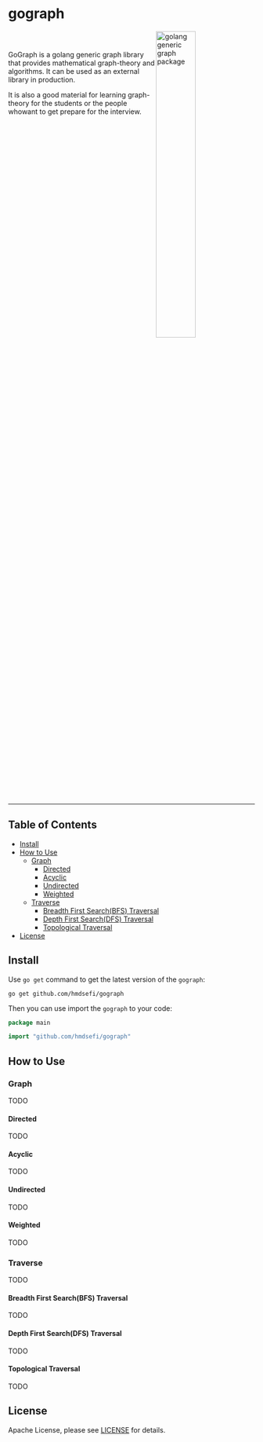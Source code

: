 # gograph
<div style="display:inline-block">
<img alt="golang generic graph package" src="https://user-images.githubusercontent.com/11541936/221823924-358994d2-44ff-4236-bbc8-b404de62293e.png" style="width:40%;float:right" title="gograph" />

<p style="width:60%;padding-top:5%">GoGraph is a golang generic graph library that provides mathematical graph-theory and algorithms. It can be used as an external library in production. 

It is also a good material for learning graph-theory for the students or the people whowant to get prepare for the interview.</p>


</div>

---
## Table of Contents

* [Install](#Install)
* [How to Use](#How-to-Use)
    * [Graph](#Graph)
        * [Directed](#Directed)
        * [Acyclic](#Acyclic)
        * [Undirected](#Undirected)
        * [Weighted](#Weighted)
    * [Traverse](#Traverse)
        * [Breadth First Search(BFS) Traversal](#Breadth-First-Search(BFS)-Traversal)
        * [Depth First Search(DFS) Traversal](#Depth-First-Search(BFS)-Traversal)
        * [Topological Traversal](#Topological-Traversal)
* [License](#License)

## Install
Use `go get` command to get the latest version of the `gograph`:
```shell
go get github.com/hmdsefi/gograph
```

Then you can use import the `gograph` to your code:
```go
package main

import "github.com/hmdsefi/gograph"
```

## How to Use

### Graph
TODO


#### Directed
TODO

#### Acyclic
TODO

#### Undirected
TODO

#### Weighted
TODO

### Traverse
TODO

#### Breadth First Search(BFS) Traversal
TODO

#### Depth First Search(DFS) Traversal
TODO

#### Topological Traversal
TODO

## License

Apache License, please see [LICENSE](https://github.com/hmdsefi/gograph/blob/master/LICENSE) for details.